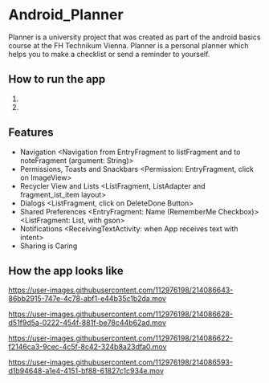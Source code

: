 # Android_Planner
Planner is a university project that was created as part of the android basics course at the FH Technikum Vienna.
Planner is a personal planner which helps you to make a checklist or send a reminder to yourself.

## How to run the app
1.
2.

## Features
- Navigation <Navigation from EntryFragment to listFragment and to noteFragment (argument: String)>
- Permissions, Toasts and Snackbars <Permission: EntryFragment, click on ImageView>
- Recycler View and Lists <ListFragment, ListAdapter and fragment_ist_item layout>
- Dialogs <ListFragment, click on DeleteDone Button>
- Shared Preferences <EntryFragment: Name (RememberMe Checkbox)> <ListFragment: List, with gson>
- Notifications <ReceivingTextActivity: when App receives text with intent>
- Sharing is Caring

## How the app looks like

https://user-images.githubusercontent.com/112976198/214086643-86bb2915-747e-4c78-abf1-e44b35c1b2da.mov

https://user-images.githubusercontent.com/112976198/214086628-d51f9d5a-0222-454f-881f-be78c44b62ad.mov

https://user-images.githubusercontent.com/112976198/214086622-f2146ca3-9cec-4c5f-8c42-324b8a23dfa0.mov

https://user-images.githubusercontent.com/112976198/214086593-d1b94648-a1e4-4151-bf88-61827c1c934e.mov








